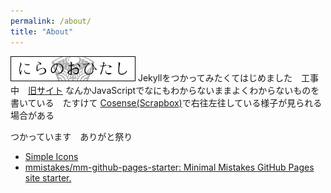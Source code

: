 ```yaml
---
permalink: /about/
title: "About"
---
```


![Banner](../assets/images/banner.png)
Jekyllをつかってみたくてはじめました　工事中　[旧サイト](https://nirano.ohitashi.com)
なんかJavaScriptでなにもわからないままよくわからないものを書いている　たすけて
[Cosense(Scrapbox)](https://scrapbox.io/ametama69/)で右往左往している様子が見られる場合がある



つかっています　ありがと祭り
- [Simple Icons](https://simpleicons.org/)
- [mmistakes/mm-github-pages-starter: Minimal Mistakes GitHub Pages site starter.](https://github.com/mmistakes/mm-github-pages-starter)